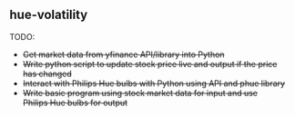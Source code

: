 ## hue-volatility

TODO:

- ~~Get market data from yfinance API/library into Python~~
- ~~Write python script to update stock price live and output if the price 
  <br> has changed~~
- ~~Interact with Philips Hue bulbs with Python using API and phue library~~
- ~~Write basic program using stock market data for input and use
  <br> Philips Hue bulbs for output~~
